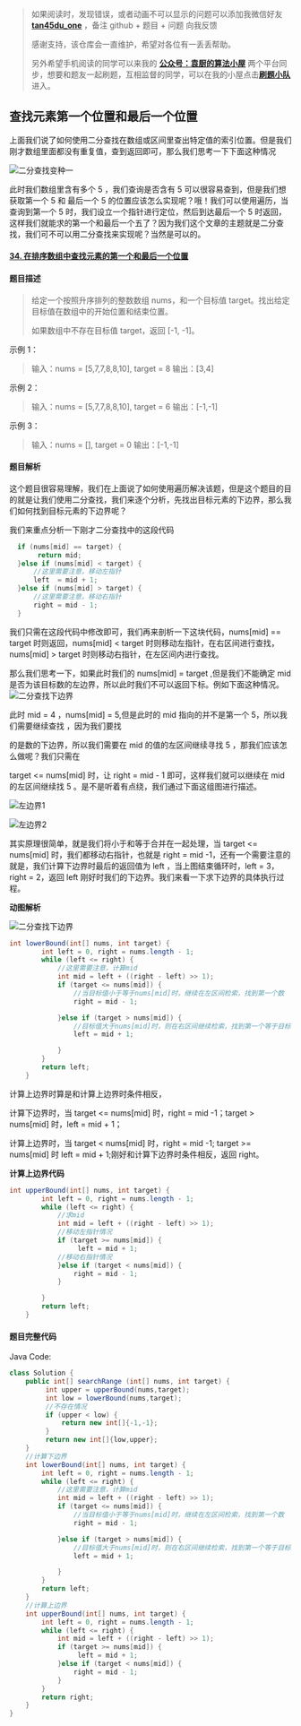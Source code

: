 > 如果阅读时，发现错误，或者动画不可以显示的问题可以添加我微信好友 **[tan45du_one](https://raw.githubusercontent.com/tan45du/tan45du.github.io/master/个人微信.15egrcgqd94w.jpg)** ，备注 github + 题目 + 问题 向我反馈
>
> 感谢支持，该仓库会一直维护，希望对各位有一丢丢帮助。
>
> 另外希望手机阅读的同学可以来我的 <u>[**公众号：袁厨的算法小屋**](https://raw.githubusercontent.com/tan45du/test/master/微信图片_20210320152235.2pthdebvh1c0.png)</u> 两个平台同步，想要和题友一起刷题，互相监督的同学，可以在我的小屋点击<u>[**刷题小队**](https://raw.githubusercontent.com/tan45du/test/master/微信图片_20210320152235.2pthdebvh1c0.png)</u>进入。

## 查找元素第一个位置和最后一个位置

上面我们说了如何使用二分查找在数组或区间里查出特定值的索引位置。但是我们刚才数组里面都没有重复值，查到返回即可，那么我们思考一下下面这种情况

![二分查找变种一](https://cdn.jsdelivr.net/gh/tan45du/photobed@master/photo/二分查找变种一.3axfe8rq0ei0.png)

此时我们数组里含有多个 5 ，我们查询是否含有 5 可以很容易查到，但是我们想获取第一个 5 和 最后一个 5 的位置应该怎么实现呢？哦！我们可以使用遍历，当查询到第一个 5 时，我们设立一个指针进行定位，然后到达最后一个 5 时返回，这样我们就能求的第一个和最后一个五了？因为我们这个文章的主题就是二分查找，我们可不可以用二分查找来实现呢？当然是可以的。

#### [34. 在排序数组中查找元素的第一个和最后一个位置](https://leetcode-cn.com/problems/find-first-and-last-position-of-element-in-sorted-array/)

#### 题目描述

> 给定一个按照升序排列的整数数组 nums，和一个目标值 target。找出给定目标值在数组中的开始位置和结束位置。
>
> 如果数组中不存在目标值 target，返回 [-1, -1]。

示例 1：

> 输入：nums = [5,7,7,8,8,10], target = 8
> 输出：[3,4]

示例 2：

> 输入：nums = [5,7,7,8,8,10], target = 6
> 输出：[-1,-1]

示例 3：

> 输入：nums = [], target = 0
> 输出：[-1,-1]

#### 题目解析

这个题目很容易理解，我们在上面说了如何使用遍历解决该题，但是这个题目的目的就是让我们使用二分查找，我们来逐个分析，先找出目标元素的下边界，那么我们如何找到目标元素的下边界呢？

我们来重点分析一下刚才二分查找中的这段代码

```java
  if (nums[mid] == target) {
       return mid;
  }else if (nums[mid] < target) {
      //这里需要注意，移动左指针
      left  = mid + 1;
  }else if (nums[mid] > target) {
      //这里需要注意，移动右指针
      right = mid - 1;
  }
```

我们只需在这段代码中修改即可，我们再来剖析一下这块代码，nums[mid] == target 时则返回，nums[mid] < target 时则移动左指针，在右区间进行查找， nums[mid] > target 时则移动右指针，在左区间内进行查找。

那么我们思考一下，如果此时我们的 nums[mid] = target ,但是我们不能确定 mid 是否为该目标数的左边界，所以此时我们不可以返回下标。例如下面这种情况。![二分查找下边界](https://cdn.jsdelivr.net/gh/tan45du/photobed@master/photo/二分查找下边界.m9m083jempc.png)

此时 mid = 4 ，nums[mid] = 5,但是此时的 mid 指向的并不是第一个 5，所以我们需要继续查找 ，因为我们要找

的是数的下边界，所以我们需要在 mid 的值的左区间继续寻找 5 ，那我们应该怎么做呢？我们只需在

target <= nums[mid] 时，让 right = mid - 1 即可，这样我们就可以继续在 mid 的左区间继续找 5 。是不是听着有点绕，我们通过下面这组图进行描述。

![左边界1](https://cdn.jsdelivr.net/gh/tan45du/photobed@master/photo/左边界1.5o2ihokjfg80.png)

![左边界2](https://cdn.jsdelivr.net/gh/tan45du/photobed@master/photo/左边界2.5wazlfm298s0.png)

其实原理很简单，就是我们将小于和等于合并在一起处理，当 target <= nums[mid] 时，我们都移动右指针，也就是 right = mid -1，还有一个需要注意的就是，我们计算下边界时最后的返回值为 left ，当上图结束循环时，left = 3，right = 2，返回 left 刚好时我们的下边界。我们来看一下求下边界的具体执行过程。

**动图解析**

![二分查找下边界](https://cdn.jsdelivr.net/gh/tan45du/photobed@master/photo/二分查找下边界.u1cidx99yio.gif)

```java
int lowerBound(int[] nums, int target) {
        int left = 0, right = nums.length - 1;
        while (left <= right) {
            //这里需要注意，计算mid
            int mid = left + ((right - left) >> 1);
            if (target <= nums[mid]) {
                //当目标值小于等于nums[mid]时，继续在左区间检索，找到第一个数
                right = mid - 1;

            }else if (target > nums[mid]) {
                //目标值大于nums[mid]时，则在右区间继续检索，找到第一个等于目标值的数
                left = mid + 1;

            }
        }
        return left;
    }
```

计算上边界时算是和计算上边界时条件相反，

计算下边界时，当 target <= nums[mid] 时，right = mid -1；target > nums[mid] 时，left = mid + 1；

计算上边界时，当 target < nums[mid] 时，right = mid -1; target >= nums[mid] 时 left = mid + 1;刚好和计算下边界时条件相反，返回 right。

**计算上边界代码**

```java
int upperBound(int[] nums, int target) {
        int left = 0, right = nums.length - 1;
        while (left <= right) {
            //求mid
            int mid = left + ((right - left) >> 1);
            //移动左指针情况
            if (target >= nums[mid]) {
                 left = mid + 1;
            //移动右指针情况
            }else if (target < nums[mid]) {
                right = mid - 1;
            }

        }
        return left;
    }
```

#### **题目完整代码**

Java Code:

```java
class Solution {
    public int[] searchRange (int[] nums, int target) {
         int upper = upperBound(nums,target);
         int low = lowerBound(nums,target);
         //不存在情况
         if (upper < low) {
             return new int[]{-1,-1};
         }
         return new int[]{low,upper};
    }
    //计算下边界
    int lowerBound(int[] nums, int target) {
        int left = 0, right = nums.length - 1;
        while (left <= right) {
            //这里需要注意，计算mid
            int mid = left + ((right - left) >> 1);
            if (target <= nums[mid]) {
                //当目标值小于等于nums[mid]时，继续在左区间检索，找到第一个数
                right = mid - 1;

            }else if (target > nums[mid]) {
                //目标值大于nums[mid]时，则在右区间继续检索，找到第一个等于目标值的数
                left = mid + 1;

            }
        }
        return left;
    }
    //计算上边界
    int upperBound(int[] nums, int target) {
        int left = 0, right = nums.length - 1;
        while (left <= right) {
            int mid = left + ((right - left) >> 1);
            if (target >= nums[mid]) {
                 left = mid + 1;
            }else if (target < nums[mid]) {
                right = mid - 1;
            }
        }
        return right;
    }
}
```
